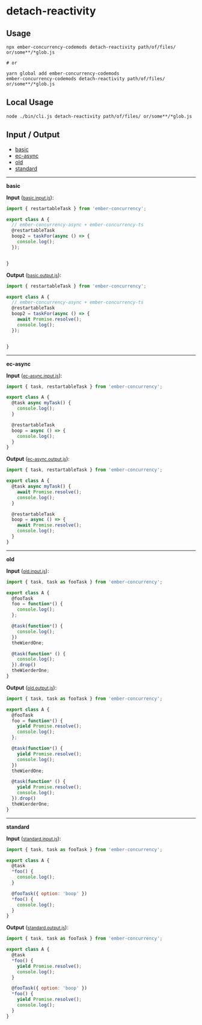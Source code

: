 # detach-reactivity


## Usage

```
npx ember-concurrency-codemods detach-reactivity path/of/files/ or/some**/*glob.js

# or

yarn global add ember-concurrency-codemods
ember-concurrency-codemods detach-reactivity path/of/files/ or/some**/*glob.js
```

## Local Usage
```
node ./bin/cli.js detach-reactivity path/of/files/ or/some**/*glob.js
```

## Input / Output

<!--FIXTURES_TOC_START-->
* [basic](#basic)
* [ec-async](#ec-async)
* [old](#old)
* [standard](#standard)
<!--FIXTURES_TOC_END-->

<!--FIXTURES_CONTENT_START-->
---
<a id="basic">**basic**</a>

**Input** (<small>[basic.input.js](transforms/detach-reactivity/__testfixtures__/basic.input.js)</small>):
```js
import { restartableTask } from 'ember-concurrency';

export class A {
  // ember-concurrency-async + ember-concurrency-ts
  @restartableTask
  boop2 = taskFor(async () => {
    console.log();
  });


}

```

**Output** (<small>[basic.output.js](transforms/detach-reactivity/__testfixtures__/basic.output.js)</small>):
```js
import { restartableTask } from 'ember-concurrency';

export class A {
  // ember-concurrency-async + ember-concurrency-ts
  @restartableTask
  boop2 = taskFor(async () => {
    await Promise.resolve();
    console.log();
  });


}

```
---
<a id="ec-async">**ec-async**</a>

**Input** (<small>[ec-async.input.js](transforms/detach-reactivity/__testfixtures__/ec-async.input.js)</small>):
```js
import { task, restartableTask } from 'ember-concurrency';

export class A {
  @task async myTask() {
    console.log();
  }

  @restartableTask
  boop = async () => {
    console.log();
  }
}

```

**Output** (<small>[ec-async.output.js](transforms/detach-reactivity/__testfixtures__/ec-async.output.js)</small>):
```js
import { task, restartableTask } from 'ember-concurrency';

export class A {
  @task async myTask() {
    await Promise.resolve();
    console.log();
  }

  @restartableTask
  boop = async () => {
    await Promise.resolve();
    console.log();
  }
}

```
---
<a id="old">**old**</a>

**Input** (<small>[old.input.js](transforms/detach-reactivity/__testfixtures__/old.input.js)</small>):
```js
import { task, task as fooTask } from 'ember-concurrency';

export class A {
  @fooTask
  foo = function*() {
    console.log();
  };

  @task(function*() {
    console.log();
  })
  theWierdOne;

  @task(function* () {
    console.log();
  }).drop()
  theWierderOne;
}

```

**Output** (<small>[old.output.js](transforms/detach-reactivity/__testfixtures__/old.output.js)</small>):
```js
import { task, task as fooTask } from 'ember-concurrency';

export class A {
  @fooTask
  foo = function*() {
    yield Promise.resolve();
    console.log();
  };

  @task(function*() {
    yield Promise.resolve();
    console.log();
  })
  theWierdOne;

  @task(function* () {
    yield Promise.resolve();
    console.log();
  }).drop()
  theWierderOne;
}

```
---
<a id="standard">**standard**</a>

**Input** (<small>[standard.input.js](transforms/detach-reactivity/__testfixtures__/standard.input.js)</small>):
```js
import { task, task as fooTask } from 'ember-concurrency';

export class A {
  @task
  *foo() {
    console.log();
  }

  @fooTask({ option: 'boop' })
  *foo() {
    console.log();
  }
}

```

**Output** (<small>[standard.output.js](transforms/detach-reactivity/__testfixtures__/standard.output.js)</small>):
```js
import { task, task as fooTask } from 'ember-concurrency';

export class A {
  @task
  *foo() {
    yield Promise.resolve();
    console.log();
  }

  @fooTask({ option: 'boop' })
  *foo() {
    yield Promise.resolve();
    console.log();
  }
}

```
<!--FIXTURES_CONTENT_END-->